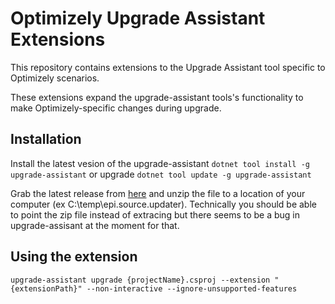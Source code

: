 # Optimizely Upgrade Assistant Extensions

This repository contains extensions to the Upgrade Assistant tool specific to Optimizely scenarios.

These extensions expand the upgrade-assistant tools's functionality to make Optimizely-specific changes during upgrade.

## Installation

Install the latest vesion of the upgrade-assistant `dotnet tool install -g upgrade-assistant` or upgrade `dotnet tool update -g upgrade-assistant`


Grab the latest release from [here]([https://github.com/episerver/upgrade-assistant-extensions/releases) and unzip the file to a location of your computer (ex C:\temp\epi.source.updater).  Technically you should be able to point the zip file instead of extracing but there seems to be a bug in upgrade-assisant at the moment for that.

## Using the extension

```
upgrade-assistant upgrade {projectName}.csproj --extension "{extensionPath}" --non-interactive --ignore-unsupported-features
```

